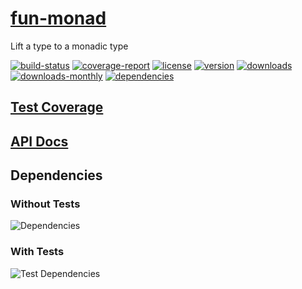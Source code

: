 # [fun-monad](https://bagrounds.gitlab.io/fun-monad)

Lift a type to a monadic type

[![build-status](https://gitlab.com/bagrounds/fun-monad/badges/master/build.svg)](https://gitlab.com/bagrounds/fun-monad/commits/master)
[![coverage-report](https://gitlab.com/bagrounds/fun-monad/badges/master/coverage.svg)](https://gitlab.com/bagrounds/fun-monad/commits/master)
[![license](https://img.shields.io/npm/l/fun-monad.svg)](https://www.npmjs.com/package/fun-monad)
[![version](https://img.shields.io/npm/v/fun-monad.svg)](https://www.npmjs.com/package/fun-monad)
[![downloads](https://img.shields.io/npm/dt/fun-monad.svg)](https://www.npmjs.com/package/fun-monad)
[![downloads-monthly](https://img.shields.io/npm/dm/fun-monad.svg)](https://www.npmjs.com/package/fun-monad)
[![dependencies](https://david-dm.org/bagrounds/fun-monad/status.svg)](https://david-dm.org/bagrounds/fun-monad)

## [Test Coverage](https://bagrounds.gitlab.io/fun-monad/coverage/lcov-report/index.html)

## [API Docs](https://bagrounds.gitlab.io/fun-monad/docs/index.html)

## Dependencies

### Without Tests

![Dependencies](https://bagrounds.gitlab.io/fun-monad/img/dependencies.svg)

### With Tests

![Test Dependencies](https://bagrounds.gitlab.io/fun-monad/img/dependencies-test.svg)

